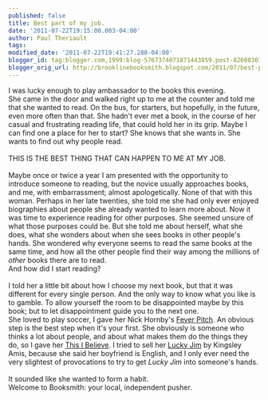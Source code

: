 ```yaml
---
published: false
title: Best part of my job.
date: '2011-07-22T19:15:00.003-04:00'
author: Paul Theriault
tags: 
modified_date: '2011-07-22T19:41:27.288-04:00'
blogger_id: tag:blogger.com,1999:blog-5767374071871443859.post-8260830795210607580
blogger_orig_url: http://brooklinebooksmith.blogspot.com/2011/07/best-part-of-my-job.html
---
```


I was lucky enough to play ambassador to the books this evening.<br />She came in the door and walked right up to me at the counter and told me that she wanted to read. On the bus, for starters, but hopefully, in the future, even more often than that. She hadn't ever met a book, in the course of her casual and frustrating reading life, that could hold her in its grip. Maybe I can find one a place for her to start? She knows that she wants in. She wants to find out why people read.<br /><br />THIS IS THE BEST THING THAT CAN HAPPEN TO ME AT MY JOB.<br /><br />Maybe once or twice a year I am presented with the opportunity to introduce someone to reading, but the novice usually approaches books, and me, with embarrassment; almost apologetically. None of that with this woman. Perhaps in her late twenties, she told me she had only ever enjoyed biographies about people she already wanted to learn more about. Now it was time to experience reading for other purposes. She seemed unsure of what those purposes could be. But she told me about herself, what she does, what she wonders about when she sees books in other people's hands. She wondered why everyone seems to read the same books at the same time, and how all the other people find their way among the millions of <i>other</i> books there are to read.<br />And how did I start reading?<br /><br />I told her a little bit about how I choose my next book, but that it was different for every single person. And the only way to know what you like is to gamble. To allow yourself the room to be disappointed maybe by this book; but to let disappointment guide you to the next one.<br />She loved to play soccer, I gave her Nick Hornby's <a href="http://www.brooklinebooksmith-shop.com/book/9781573226882">Fever Pitch</a>. An obvious step is the best step when it's your first. She obviously is someone who thinks a lot about people, and about what makes them do the things they do, so I gave her <a href="http://www.brooklinebooksmith-shop.com/book/9780805086584">This I Believe</a>. I tried to sell her <a href="http://www.brooklinebooksmith-shop.com/book/9780140186307">Lucky Jim</a> by Kingsley Amis, because she said her boyfriend is English, and I only ever need the very slightest of provocations to try to get <i>Lucky Jim</i> into someone's hands.<br /><br />It sounded like she wanted to form a habit.<br />Welcome to Booksmith: your local, independent pusher.